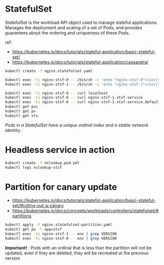 # StatefulSet 
StatefulSet is the workload API object used to manage stateful applications.
Manages the deployment and scaling of a set of Pods, and provides guarantees about the ordering and uniqueness of these Pods.

ref:
- https://kubernetes.io/docs/tutorials/stateful-application/basic-stateful-set/
- https://kubernetes.io/docs/tutorials/stateful-application/cassandra/


```sh
kubectl create -f nginx.statefulset.yaml

kubectl exec -ti nginx-stsf-0 -- /bin/sh -c 'echo "nginx-stsf-0">/usr/share/nginx/html/index.html'
kubectl exec -ti nginx-stsf-1 -- /bin/sh -c 'echo "nginx-stsf-1">/usr/share/nginx/html/index.html'

kubectl exec -ti nginx-stsf-0 -- curl localhost
kubectl exec -ti nginx-stsf-0 -- curl nginx-stsf-1.stsf-service
kubectl exec -ti nginx-stsf-0 -- curl nginx-stsf-1.stsf-service.default.svc.cluster.local
kubectl get pvc
kubectl get pv
kubectl get sts
```
*Pods in a StatefulSet have a unique ordinal index and a stable network identity.*

# Headless service in action

```sh
kubectl create -f nslookup.pod.yml
kubectl logs nslookup-stsf
```

# Partition for canary update

- https://kubernetes.io/docs/tutorials/stateful-application/basic-stateful-set/#rolling-out-a-canary
- https://kubernetes.io/docs/concepts/workloads/controllers/statefulset/#partitions

```sh
kubectl apply -f nginx.statefulset-partition.yaml
kubectl get po -l app=stsf
kubectl exec -ti nginx-stsf-1 -- env | grep VERSION
kubectl exec -ti nginx-stsf-0 -- env | grep VERSION
```

**Important!** : Pods with an ordinal that is less than the partition will not be updated, even if they are deleted, they will be recreated at the previous version